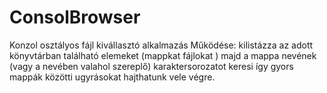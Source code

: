 ConsolBrowser
=============

Konzol osztályos fájl kivállasztó alkalmazás Működése: kilistázza az adott könyvtárban található elemeket (mappkat fájlokat ) majd a mappa nevének (vagy a nevében valahol szereplő) karaktersorozatot keresi így gyors mappák közötti ugyrásokat hajthatunk vele végre. 